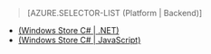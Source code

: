 ﻿> [AZURE.SELECTOR-LIST (Platform | Backend)]
- [(Windows Store C# | .NET)](/fr-FR/documentation/articles/mobile-services-dotnet-backend-windows-store-dotnet-aad-graph-info/)
- [(Windows Store C# | JavaScript)](/fr-FR/documentation/articles/mobile-services-javascript-backend-windows-store-dotnet-aad-graph-info/)

<!--HONumber=42-->
